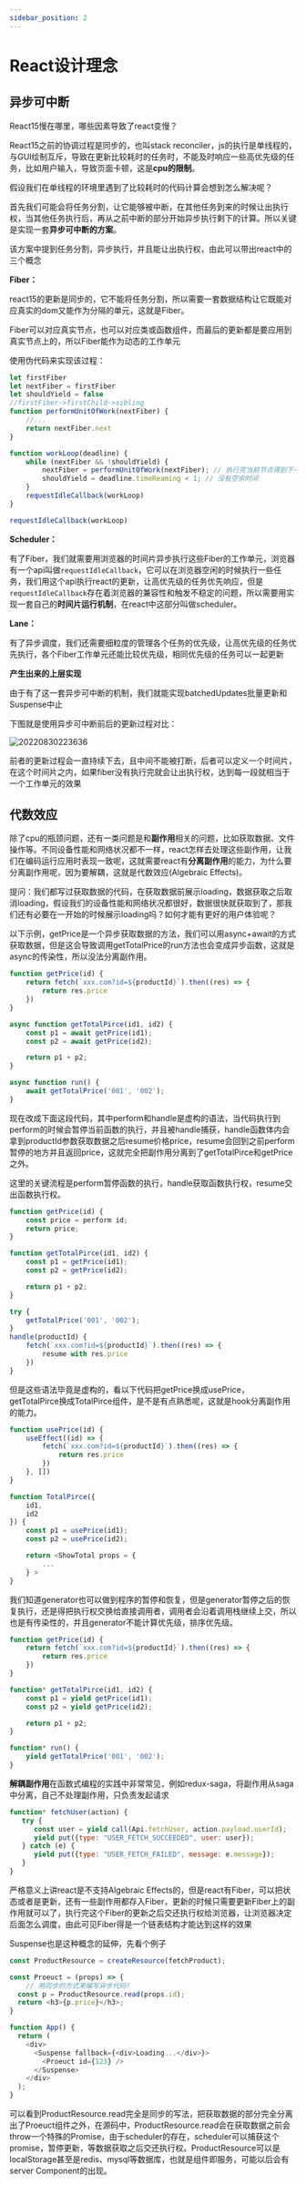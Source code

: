 ```yaml
---
sidebar_position: 2
---
```


# React设计理念

## 异步可中断

React15慢在哪里，哪些因素导致了react变慢？

React15之前的协调过程是同步的，也叫stack reconciler，js的执行是单线程的，与GUI绘制互斥，导致在更新比较耗时的任务时，不能及时响应一些高优先级的任务，比如用户输入，导致页面卡顿，这是**cpu的限制**。

假设我们在单线程的环境里遇到了比较耗时的代码计算会想到怎么解决呢？

首先我们可能会将任务分割，让它能够被中断，在其他任务到来的时候让出执行权，当其他任务执行后，再从之前中断的部分开始异步执行剩下的计算。所以关键是实现一套**异步可中断的方案**。

该方案中提到任务分割，异步执行，并且能让出执行权，由此可以带出react中的三个概念

**Fiber：**

react15的更新是同步的，它不能将任务分割，所以需要一套数据结构让它既能对应真实的dom又能作为分隔的单元，这就是Fiber。

Fiber可以对应真实节点，也可以对应类或函数组件，而最后的更新都是要应用到真实节点上的，所以Fiber能作为动态的工作单元

使用伪代码来实现该过程：

```js
let firstFiber
let nextFiber = firstFiber
let shouldYield = false
//firstFiber->firstChild->sibling
function performUnitOfWork(nextFiber) {
    //...
    return nextFiber.next
}

function workLoop(deadline) {
    while (nextFiber && !shouldYield) {
        nextFiber = performUnitOfWork(nextFiber); // 执行完当前节点得到下一个节点
        shouldYield = deadline.timeReaming < 1; // 没有空余时间
    }
    requestIdleCallback(workLoop)
}

requestIdleCallback(workLoop)
```

**Scheduler：**

有了Fiber，我们就需要用浏览器的时间片异步执行这些Fiber的工作单元，浏览器有一个api叫做`requestIdleCallback`，它可以在浏览器空闲的时候执行一些任务，我们用这个api执行react的更新，让高优先级的任务优先响应，但是`requestIdleCallback`存在着浏览器的兼容性和触发不稳定的问题，所以需要用实现一套自己的**时间片运行机制**，在react中这部分叫做scheduler。

**Lane：**

有了异步调度，我们还需要细粒度的管理各个任务的优先级，让高优先级的任务优先执行，各个Fiber工作单元还能比较优先级，相同优先级的任务可以一起更新

**产生出来的上层实现**

由于有了这一套异步可中断的机制，我们就能实现batchedUpdates批量更新和Suspense中止

下图就是使用异步可中断前后的更新过程对比：

![20220830223636](https://blog-guiyexing.oss-cn-qingdao.aliyuncs.com/blogImg/202208302306235.png!blog.guiyexing)

前者的更新过程会一直持续下去，且中间不能被打断，后者可以定义一个时间片，在这个时间片之内，如果fiber没有执行完就会让出执行权，达到每一段就相当于一个工作单元的效果

## 代数效应

除了cpu的瓶颈问题，还有一类问题是和**副作用**相关的问题，比如获取数据、文件操作等。不同设备性能和网络状况都不一样，react怎样去处理这些副作用，让我们在编码运行应用时表现一致呢，这就需要react有**分离副作用**的能力，为什么要分离副作用呢，因为要解耦，这就是代数效应(Algebraic Effects)。

提问：我们都写过获取数据的代码，在获取数据前展示loading，数据获取之后取消loading，假设我们的设备性能和网络状况都很好，数据很快就获取到了，那我们还有必要在一开始的时候展示loading吗？如何才能有更好的用户体验呢？

以下示例，getPrice是一个异步获取数据的方法，我们可以用async+await的方式获取数据，但是这会导致调用getTotalPrice的run方法也会变成异步函数，这就是async的传染性，所以没法分离副作用。

```js
function getPrice(id) {
    return fetch(`xxx.com?id=${productId}`).then((res) => {
        return res.price
    })
}

async function getTotalPirce(id1, id2) {
    const p1 = await getPrice(id1);
    const p2 = await getPrice(id2);

    return p1 + p2;
}

async function run() {
    await getTotalPrice('001', '002');
}
```

现在改成下面这段代码，其中perform和handle是虚构的语法，当代码执行到perform的时候会暂停当前函数的执行，并且被handle捕获，handle函数体内会拿到productId参数获取数据之后resume价格price，resume会回到之前perform暂停的地方并且返回price，这就完全把副作用分离到了getTotalPirce和getPrice之外。

这里的关键流程是perform暂停函数的执行，handle获取函数执行权，resume交出函数执行权。

```js
function getPrice(id) {
    const price = perform id;
    return price;
}

function getTotalPirce(id1, id2) {
    const p1 = getPrice(id1);
    const p2 = getPrice(id2);

    return p1 + p2;
}

try {
    getTotalPrice('001', '002');
}
handle(productId) {
    fetch(`xxx.com?id=${productId}`).then((res) => {
        resume with res.price
    })
}
```

但是这些语法毕竟是虚构的，看以下代码把getPrice换成usePrice，getTotalPirce换成TotalPirce组件，是不是有点熟悉呢，这就是hook分离副作用的能力。

```js
function usePrice(id) {
    useEffect((id) => {
        fetch(`xxx.com?id=${productId}`).then((res) => {
            return res.price
        })
    }, [])
}

function TotalPirce({
    id1,
    id2
}) {
    const p1 = usePrice(id1);
    const p2 = usePrice(id2);

    return <ShowTotal props = {
        ...
    } >
}
```

我们知道generator也可以做到程序的暂停和恢复，但是generator暂停之后的恢复执行，还是得把执行权交换给直接调用者，调用者会沿着调用栈继续上交，所以也是有传染性的，并且generator不能计算优先级，排序优先级。

```js
function getPrice(id) {
    return fetch(`xxx.com?id=${productId}`).then((res) => {
        return res.price
    })
}

function* getTotalPirce(id1, id2) {
    const p1 = yield getPrice(id1);
    const p2 = yield getPrice(id2);

    return p1 + p2;
}

function* run() {
    yield getTotalPrice('001', '002');
}
```

**解耦副作用**在函数式编程的实践中非常常见，例如redux-saga，将副作用从saga中分离，自己不处理副作用，只负责发起请求

```js
function* fetchUser(action) {
   try {
      const user = yield call(Api.fetchUser, action.payload.userId);
      yield put({type: "USER_FETCH_SUCCEEDED", user: user});
   } catch (e) {
      yield put({type: "USER_FETCH_FAILED", message: e.message});
   }
}
```

严格意义上讲react是不支持Algebraic Effects的，但是react有Fiber，可以把状态或者是更新，还有一些副作用都存入Fiber，更新的时候只需要更新Fiber上的副作用就可以了，执行完这个Fiber的更新之后交还执行权给浏览器，让浏览器决定后面怎么调度，由此可见Fiber得是一个链表结构才能达到这样的效果

Suspense也是这种概念的延伸，先看个例子

```js
const ProductResource = createResource(fetchProduct);

const Proeuct = (props) => {
    // 用同步的方式来编写异步代码!
  const p = ProductResource.read(props.id);
  return <h3>{p.price}</h3>;
}

function App() {
  return (
    <div>
      <Suspense fallback={<div>Loading...</div>}>
        <Proeuct id={123} />
      </Suspense>
    </div>
  );
}
```

可以看到ProductResource.read完全是同步的写法，把获取数据的部分完全分离出了Proeuct组件之外，在源码中，ProductResource.read会在获取数据之前会throw一个特殊的Promise，由于scheduler的存在，scheduler可以捕获这个promise，暂停更新，等数据获取之后交还执行权。ProductResource可以是localStorage甚至是redis、mysql等数据库，也就是组件即服务，可能以后会有server Component的出现。
